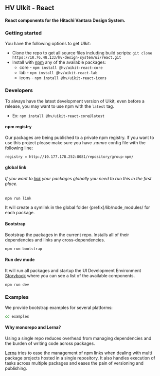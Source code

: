 ## HV UIkit - React
#### React components for the Hitachi Vantara Design System.

### Getting started

You have the following options to get UIkit:

- Clone the repo to get all source files including build scripts: `git clone https://10.76.48.133/hv-design-system/ui/react.git`  
- Install with [npm](https://npmjs.com) any of the available packages:
  - core - ```npm install @hv/uikit-react-core```
  - lab - ```npm install @hv/uikit-react-lab```
  - icons - ```npm install @hv/uikit-react-icons```

### Developers

To always have the latest development version of UIkit, even before a release, you may want to use npm with the `latest` tag.

- Ex: ```npm install @hv/uikit-react-core@latest```

#### npm registry
Our packages are being published to a private npm registry. If you want to use this project please make sure you have _.npmrc_ config file with the following line:

```
registry = http://10.177.178.252:8081/repository/group-npm/
```
#### global link
###### *If you want to [link](https://docs.npmjs.com/cli/link.html) your packages globally you need to run this in the first place.*

```bash
npm run link
```

It will create a symlink in the global folder {prefix}/lib/node_modules/<package> for each package.

#### Bootstrap

Bootstrap the packages in the current repo. Installs all of their dependencies and links any cross-dependencies.

```bash
npm run bootstrap
```

#### Run dev mode

It will run all packages and startup the UI Development Environment [Storybook](https://storybook.js.org/) where you can see a list of the available components.

```bash
npm run dev
```

### Examples

We provide bootstrap examples for several platforms:

```bash
cd examples
```

#### Why monorepo and Lerna?
Using a single repo reduces overhead from managing dependencies and the burden of writing code across packages.

[Lerna](https://lernajs.io/) tries to ease the management of npm links when dealing with multi package projects hosted in a single repository. It also handles execution of tasks across multiple packages and eases the pain of versioning and publishing.